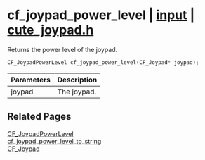 # cf_joypad_power_level | [input](https://github.com/RandyGaul/cute_framework/blob/master/docs/input_readme.md) | [cute_joypad.h](https://github.com/RandyGaul/cute_framework/blob/master/include/cute_joypad.h)

Returns the power level of the joypad.

```cpp
CF_JoypadPowerLevel cf_joypad_power_level(CF_Joypad* joypad);
```

Parameters | Description
--- | ---
joypad | The joypad.

## Related Pages

[CF_JoypadPowerLevel](https://github.com/RandyGaul/cute_framework/blob/master/docs/input/cf_joypadpowerlevel.md)  
[cf_joypad_power_level_to_string](https://github.com/RandyGaul/cute_framework/blob/master/docs/input/cf_joypad_power_level_to_string.md)  
[CF_Joypad](https://github.com/RandyGaul/cute_framework/blob/master/docs/input/cf_joypad.md)  
